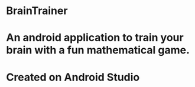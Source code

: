 # BrainTrainer
# An android application to train your brain with a fun mathematical game.
# Created on Android Studio
